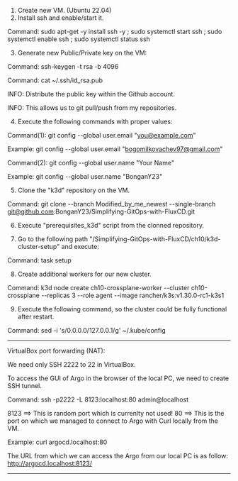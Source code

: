 1) Create new VM. (Ubuntu 22.04)
2) Install ssh and enable/start it.
	
Command: sudo apt-get -y install ssh -y ; sudo systemctl start ssh ; sudo systemctl enable ssh ; sudo systemctl status ssh
	
3) Generate new Public/Private key on the VM:

Command: ssh-keygen -t rsa -b 4096

Command: cat ~/.ssh/id_rsa.pub
	
INFO: Distribute the public key within the Github account.

INFO: This allows us to git pull/push from my repositories.

4) Execute the following commands with proper values:

Command(1): git config --global user.email "you@example.com"

Example: git config --global user.email "bogomilkovachev97@gmail.com"

Command(2): git config --global user.name "Your Name"

Example: git config --global user.name "BonganY23"

5) Clone the "k3d" repository on the VM.
	
Command: git clone --branch Modified_by_me_newest --single-branch git@github.com:BonganY23/Simplifying-GitOps-with-FluxCD.git

6) Execute "prerequisites_k3d" script from the clonned repository.

7) Go to the following path "/Simplifying-GitOps-with-FluxCD/ch10/k3d-cluster-setup" and execute:

Command: task setup

8) Create additional workers for our new cluster.
	 
Command: k3d node create ch10-crossplane-worker   --cluster ch10-crossplane   --replicas 3   --role agent   --image rancher/k3s:v1.30.0-rc1-k3s1

9) Execute the following command, so the cluster could be fully functional after restart.

Command: sed -i 's/0.0.0.0/127.0.0.1/g' ~/.kube/config


----------------------------------------------------------------------------------------------------------------------------------------------------------

VirtualBox port forwarding (NAT):

We need only SSH 2222 to 22 in VirtualBox.

To access the GUI of Argo in the browser of the local PC, we need to create SSH tunnel.

Command: ssh -p2222 -L 8123:localhost:80 admin@localhost

8123 ==> This is random port which is currenlty not used!
80 ==> This is the port on which we managed to connect to Argo with Curl locally from the VM.

Example: 
curl argocd.localhost:80

The URL from which we can access the Argo from our local PC is as follow:
http://argocd.localhost:8123/

----------------------------------------------------------------------------------------------------------------------------------------------------------



